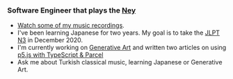 ### Software Engineer that plays the [Ney](https://www.youtube.com/watch?v=UsDA-sfqdc0)

<!--
**bulkan/bulkan** is a ✨ _special_ ✨ repository because its `README.md` (this file) appears on your GitHub profile.

Here are some ideas to get you started:

- 🔭 I’m currently working on ...
- 🌱 I’m currently learning ...
- 👯 I’m looking to collaborate on ...
- 🤔 I’m looking for help with ...
- 💬 Ask me about ...
- 📫 How to reach me: ...
- 😄 Pronouns: ...
- ⚡ Fun fact: ...
-->

- [Watch some of my music recordings](https://www.youtube.com/watch?v=nkULJrlYeg8).
- I've been learning Japanese for two years. My goal is to take the [JLPT N3](https://www.jlpt.jp/e/about/levelsummary.html) in December 2020.
- I'm currently working on [Generative Art](https://bulkan.dev/) and written two articles on using [p5.js with TypeScript & Parcel](https://bulkan-evcimen.com/using_parceljs_typescript_p5js)
- Ask me about Turkish classical music, learning Japanese or Generative Art.
